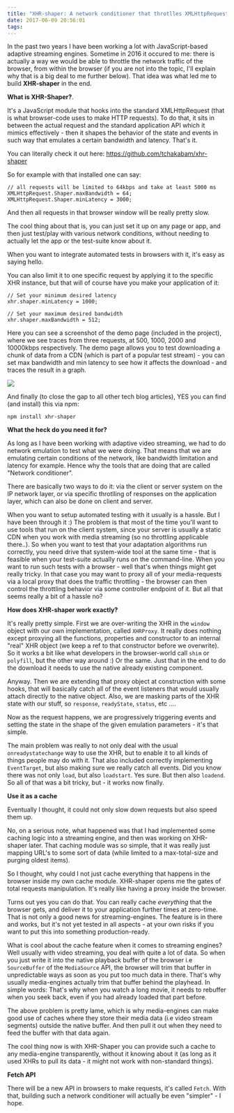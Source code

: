 ```yaml
---
title: "XHR-shaper: A network conditioner that throtlles XMLHttpRequest (that runs in the browser)"
date: 2017-06-09 20:56:01
tags:
---
```


In the past two years I have been working a lot with JavaScript-based adaptive streaming engines. Sometime in 2016 it occured to me: there is actually a way we would be able to throttle the network traffic of the browser, from within the browser (if you are not into the topic, I'll explain why that is a big deal to me further below). That idea was what led me to build **XHR-shaper** in the end.

**What is XHR-Shaper?**. 

It's a JavaScript module that hooks into the standard XMLHttpRequest (that is what browser-code uses to make HTTP requests). To do that, it sits in between the actual request and the standard application API which it mimics effectively - then it shapes the behavior of the state and events in such way that emulates a certain bandwidth and latency. That's it.

You can literally check it out here: https://github.com/tchakabam/xhr-shaper

So for example with that installed one can say:

```
// all requests will be limited to 64kbps and take at least 5000 ms
XMLHttpRequest.Shaper.maxBandwidth = 64;
XMLHttpRequest.Shaper.minLatency = 3000;
```

And then all requests in that browser window will be really pretty slow.

The cool thing about that is, you can just set it up on any page or app, and then just test/play with various network conditions, without needing to actually let the app or the test-suite know about it.

When you want to integrate automated tests in browsers with it, it's easy as saying hello. 

You can also limit it to one specific request by applying it to the specific XHR instance, but that will of course have you make your application of it:

```
// Set your minimum desired latency
xhr.shaper.minLatency = 1000;

// Set your maximum desired bandwidth
xhr.shaper.maxBandwidth = 512;
```

Here you can see a screenshot of the demo page (included in the project), where we see traces from three requests, at 500, 1000, 2000 and 10000kbps respectively. The demo page allows you to test downloading a chunk of data from a CDN (which is part of a popular test stream) - you can set max bandwidth and min latency to see how it affects the download - and traces the result in a graph.

<img id="xhr-shaper-demo" src="/blog/images/xhr-shaper-demo.png" href="/blog/images/xhr-shaper-demo.png">

And finally (to close the gap to all other tech blog articles), YES you can find (and install) this via npm:

```
npm install xhr-shaper
```

**What the heck do you need it for?**

As long as I have been working with adaptive video streaming, we had to do network emulation to test what we were doing. That means that we are emulating certain conditions of the network, like bandwidth limitation and latency for example. Hence why the tools that are doing that are called "Network conditioner".

There are basically two ways to do it: via the client or server system on the IP network layer, or via specific throtlling of responses on the application layer, which can also be done on client and server.

When you want to setup automated testing with it usually is a hassle. But I have been through it :) The problem is that most of the time you'll want to use tools that run on the client system, since your server is usually a static CDN when you work with media streaming (so no throttling applicable there..). So when you want to test that your adaptation algorithms run correctly, you need drive that system-wide tool at the same time - that is feasible when your test-suite actually runs on the command-line. When you want to run such tests with a browser - well that's when things might get really tricky. In that case you may want to proxy all of your media-requests via a local proxy that does the traffic throttling - the browser can then control the throttling behavior via some controller endpoint of it. But all that seems really a bit of a hassle no?

**How does XHR-shaper work exactly?**

It's really pretty simple. First we are over-writing the XHR in the `window` object with our own implementation, called `XHRProxy`. It really does nothing except proxying all the functions, properties and constructor to an internal "real" XHR object (we keep a ref to that constructor before we overwrite). So it works a bit like what developers in the browser-world call `shim` or `polyfill`, but the other way around :) Or the same. Just that in the end to do the download it needs to use the native already existing component.

Anyway. Then we are extending that proxy object at construction with some hooks, that will basically catch all of the event listeners that would usually attach directly to the native object. Also, we are masking parts of the XHR state with our stuff, so `response`, `readyState`, `status`, etc ....

Now as the request happens, we are progressively triggering events and setting the state in the shape of the given emulation parameters - it's that simple.

The main problem was really to not only deal with the usual `onreadystatechange` way to use the XHR, but to enable it to all kinds of things people may do with it. That also included correctly implementing `EventTarget`, but also making sure we really catch all events. Did you know there was not only `load`, but also `loadstart`. Yes sure. But then also `loadend`. So all of that was a bit tricky, but - it works now finally.

**Use it as a cache**

Eventually I thought, it could not only slow down requests but also speed them up.

No, on a serious note, what happened was that I had implemented some caching logic into a streaming engine, and then was working on XHR-shaper later. That caching module was so simple, that it was really just mapping URL's to some sort of data (while limited to a max-total-size and purging oldest items).

So I thought, why could I not just cache everything that happens in the browser inside my own cache module. XHR-shaper opens me the gates of total requests manipulation. It's really like having a proxy inside the browser.

Turns out yes you can do that. You can really cache *everything* that the browser gets, and deliver it to your application further times at zero-time. That is not only a good news for streaming-engines. The feature is in there and works, but it's not yet tested in all aspects - at your own risks if you want to put this into something production-ready.

What is cool about the cache feature when it comes to streaming engines? Well usually with video streaming, you deal with quite a lot of data. So when you just write it into the native playback buffer of the browser i.e `SourceBuffer` of the `MediaSource` API, the browser will trim that buffer in unpredictable ways as soon as you put too much data in there. That's why usually media-engines actually trim that buffer behind the playhead. In simple words: That's why when you watch a long movie, it needs to rebuffer when you seek back, even if you had already loaded that part before.

The above problem is pretty lame, which is why media-engines can make good use of caches where they store their media data (i.e video stream segments) outside the native buffer. And then pull it out when they need to feed the buffer with that data again.

The cool thing now is with XHR-Shaper you can provide such a cache to any media-engine transparently, without it knowing about it (as long as it used XHRs to pull its data - it might not work with non-standard things).

**Fetch API**

There will be a new API in browsers to make requests, it's called `Fetch`. With that, building such a network conditioner will actually be even "simpler" - I hope.


<script type="text/javascript">
	new Luminous(document.querySelector('#xhr-shaper-demo'));
</script>

<style>
	img {
		cursor: pointer;
	}

	.lum-lightbox.lum-open {
		max-width: 90%;
    	margin: auto;
	}

	.lum-lightbox.lum-open img {
		border: 1px solid black;
	}
</style>